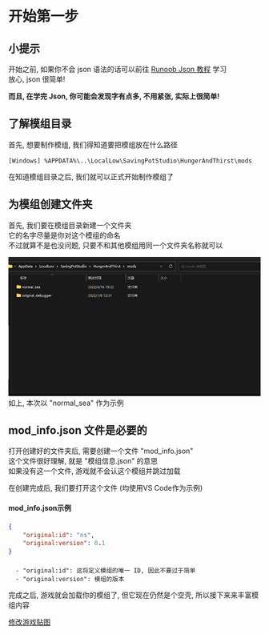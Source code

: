 开始第一步
=================
小提示
-----
开始之前, 如果你不会 json 语法的话可以前往 [Runoob Json 教程](https://www.runoob.com/json/json-tutorial.html) 学习  
放心, json 很简单!  

**而且, 在学完 Json, 你可能会发现字有点多, 不用紧张, 实际上很简单!**

了解模组目录
-------------
首先, 想要制作模组, 我们得知道要把模组放在什么路径  

```
[Windows] %APPDATA%\..\LocalLow\SavingPotStudio\HungerAndThirst\mods
```

在知道模组目录之后, 我们就可以正式开始制作模组了  

为模组创建文件夹
------------------
首先, 我们要在模组目录新建一个文件夹  
它的名字尽量是你对这个模组的命名  
不过就算不是也没问题, 只要不和其他模组用同一个文件夹名称就可以

![模组路径示例](https://github.com/SavingPot/Game-Mod-Manual/blob/main/Pictures/How%20To%20Start/how_to_start_mod_path.png "模组路径示例")  
如上, 本次以 "normal_sea" 作为示例  
  
  
mod_info.json 文件是必要的
-----------------
打开创建好的文件夹后, 需要创建一个文件 "mod_info.json"  
这个文件很好理解, 就是 "模组信息.json" 的意思  
如果没有这一个文件, 游戏就不会认这个模组并跳过加载  

在创建完成后, 我们要打开这个文件   (均使用VS Code作为示例)

#### mod_info.json示例
```json
{
    "original:id": "ns",
    "original:version": 0.1
}
```

####
```
  - "original:id": 这将定义模组的唯一 ID, 因此不要过于简单
  - "original:version": 模组的版本
```
  
完成之后, 游戏就会加载你的模组了, 但它现在仍然是个空壳, 所以接下来来丰富模组内容
  
[修改游戏贴图](https://github.com/SavingPot/Game-Mod-Manual/blob/main/Change%20Game%20Textures.md)  
